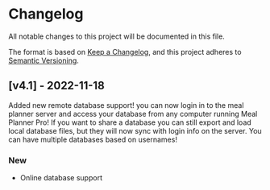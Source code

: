 # Changelog
All notable changes to this project will be documented in this file.

The format is based on [Keep a Changelog](https://keepachangelog.com/en/1.0.0/),
and this project adheres to [Semantic Versioning](https://semver.org/spec/v2.0.0.html).

## [v4.1] - 2022-11-18

Added new remote database support! you can now login in to the meal planner server and access your database from any computer running Meal Planner Pro! If you want to share a database you can still export and load local database files, but they will now sync with login info on the server. You can have multiple databases based on usernames!

### New
- Online database support
